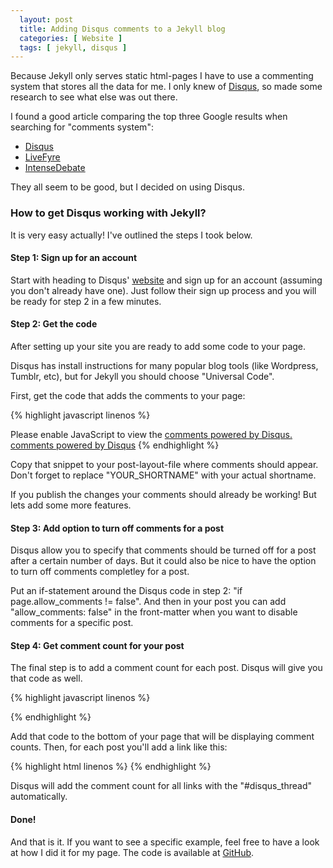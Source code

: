 ```yaml
---
  layout: post
  title: Adding Disqus comments to a Jekyll blog
  categories: [ Website ]
  tags: [ jekyll, disqus ]
---
```

Because Jekyll only serves static html-pages I have to use a commenting system that stores all the data for me.
I only knew of [Disqus][1], so made some research to see what else was out there. 

I found a good article comparing the top three Google results when searching for "comments system":
* [Disqus][1]
* [LiveFyre][2]
* [IntenseDebate][3]

They all seem to be good, but I decided on using Disqus.

### How to get Disqus working with Jekyll?
It is very easy actually! I've outlined the steps I took below.

#### Step 1: Sign up for an account
Start with heading to Disqus' [website][1] and sign up for an account (assuming you don't already have one). 
Just follow their sign up process and you will be ready for step 2 in a few minutes.

#### Step 2: Get the code
After setting up your site you are ready to add some code to your page.

Disqus has install instructions for many popular blog tools (like Wordpress, Tumblr, etc), but for Jekyll you should choose "Universal Code".

First, get the code that adds the comments to your page:

{% highlight javascript linenos %}
  <div id="disqus_thread"></div>
  <script type="text/javascript">
      /* * * CONFIGURATION VARIABLES: EDIT BEFORE PASTING INTO YOUR WEBPAGE * * */
      var disqus_shortname = 'YOUR_SHORTNAME'; // required: replace example with your forum shortname

      /* * * DON'T EDIT BELOW THIS LINE * * */
      (function() {
          var dsq = document.createElement('script'); dsq.type = 'text/javascript'; dsq.async = true;
          dsq.src = '//' + disqus_shortname + '.disqus.com/embed.js';
          (document.getElementsByTagName('head')[0] || document.getElementsByTagName('body')[0]).appendChild(dsq);
      })();
  </script>
  <noscript>Please enable JavaScript to view the <a href="http://disqus.com/?ref_noscript">comments powered by Disqus.</a></noscript>
  <a href="http://disqus.com" class="dsq-brlink">comments powered by <span class="logo-disqus">Disqus</span></a>
{% endhighlight %}

Copy that snippet to your post-layout-file where comments should appear. Don't forget to replace "YOUR_SHORTNAME" with your actual shortname.

If you publish the changes your comments should already be working! But lets add some more features.

#### Step 3: Add option to turn off comments for a post
Disqus allow you to specify that comments should be turned off for a post after a certain number of days. 
But it could also be nice to have the option to turn off comments completley for a post.

Put an if-statement around the Disqus code in step 2: "if page.allow_comments != false".
And then in your post you can add "allow_comments: false" in the front-matter when you want to disable comments for a specific post.

#### Step 4: Get comment count for your post
The final step is to add a comment count for each post. Disqus will give you that code as well.

{% highlight javascript linenos %}
  <script type="text/javascript">
    /* * * CONFIGURATION VARIABLES: EDIT BEFORE PASTING INTO YOUR WEBPAGE * * */
    var disqus_shortname = 'YOUR_SHORTNAME'; // required: replace example with your forum shortname

    /* * * DON'T EDIT BELOW THIS LINE * * */
    (function () {
      var s = document.createElement('script'); s.async = true;
      s.type = 'text/javascript';
      s.src = '//' + disqus_shortname + '.disqus.com/count.js';
      (document.getElementsByTagName('HEAD')[0] || document.getElementsByTagName('BODY')[0]).appendChild(s);
    }());
  </script>
{% endhighlight %}

Add that code to the bottom of your page that will be displaying comment counts. Then, for each post you'll add a link like this: 

{% highlight html linenos %}
  <a href="POST_URL#disqus_thread"></a>
{% endhighlight %}

Disqus will add the comment count for all links with the "#disqus_thread" automatically.

#### Done!
And that is it. If you want to see a specific example, feel free to have a look at how I did it for my page. 
The code is available at [GitHub](http://github.com/andreasmcdermott/andreasmcdermott.github.io "The repository for my page").

[1]: http://disqus.com/ "Disqus website"
[2]: http://www.livefyre.com/ "LiveFyre website"
[3]: http://intensedebate.com/ "IntenseDebate website"
